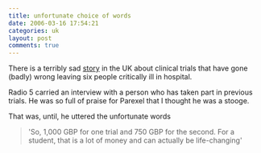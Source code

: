 ```yaml
---
title: unfortunate choice of words
date: 2006-03-16 17:54:21
categories: uk
layout: post
comments: true
---
```

There is a terribly sad
[story](http://news.bbc.co.uk/2/hi/uk_news/england/london/4811626.stm)
in the UK about clinical trials that have gone (badly) wrong leaving six
people critically ill in hospital.

Radio 5 carried an interview with a person who has taken part in
previous trials. He was so full of praise for Parexel that I thought he
was a stooge.

That was, until, he uttered the unfortunate words

> 'So, 1,000 GBP for one trial and 750 GBP for the second. For a
> student, that is a lot of money and can actually be life-changing'
